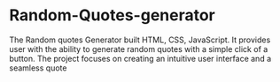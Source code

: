 # Random-Quotes-generator
The Random quotes Generator built HTML, CSS, JavaScript. It provides user with the ability to  generate random quotes with a simple click of a button. The project focuses on creating an intuitive  user interface and a seamless quote 
